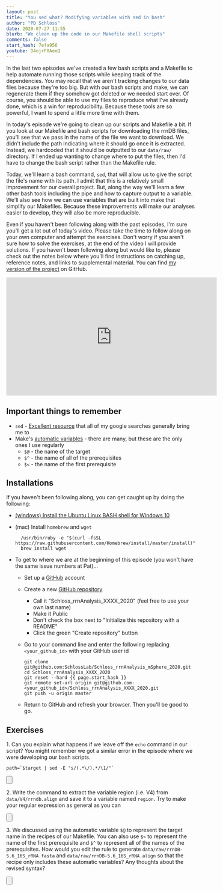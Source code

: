 ```yaml
---
layout: post
title: "You sed what? Modifying variables with sed in bash"
author: "PD Schloss"
date: 2020-07-27 11:55
blurb: "We clean up the code in our Makefile shell scripts"
comments: false
start_hash: 7efa956
youtube: D4ojrF8AeeQ
---
```


In the last two episodes we've created a few bash scripts and a Makefile to help automate running those scripts while keeping track of the dependencies. You may recall that we aren't tracking changes to our data files because they're too big. But with our bash scripts and make, we can regenerate them if they somehow got deleted or we needed start over. Of course, you should be able to use my files to reproduce what I've already done, which is a win for reproducibility. Because these tools are so powerful, I want to spend a little more time with them.

In today's episode we're going to clean up our scripts and Makefile a bit. If you look at our Makefile and bash scripts for downloading the rrnDB files, you'll see that we pass in the name of the file we want to download. We didn't include the path indicating where it should go once it is extracted. Instead, we hardcoded that it should be outputted to our `data/raw/` directory. If I ended up wanting to change where to put the files, then I'd have to change the bash script rather than the Makefile rule.

Today, we'll learn a bash command, `sed`, that will allow us to give the script the file's name with its path. I admit that this is a relatively small improvement for our overall project. But, along the way we'll learn a few other bash tools including the pipe and how to capture output to a variable. We'll also see how we can use variables that are built into make that simplify our Makefiles. Because these improvements will make our analyses easier to develop, they will also be more reproducible.

Even if you haven't been following along with the past episodes, I'm sure you'll get a lot out of today's video. Please take the time to follow along on your own computer and attempt the exercises. Don't worry if you aren't sure how to solve the exercises, at the end of the video I will provide solutions. If you haven't been following along but would like to, please check out the notes below where you'll find instructions on catching up, reference notes, and links to supplemental material. You can find [my version of the project](https://github.com/SchlossLab/Schloss_rrnAnalysis_mSphere_2020) on GitHub.

<iframe style="margin: 0 auto;display:block;" width="560" height="315" src="https://www.youtube.com/embed/{{ page.youtube }}" frameborder="0" allow="accelerometer; autoplay; encrypted-media; gyroscope; picture-in-picture" allowfullscreen></iframe>


## Important things to remember

* `sed` - [Excellent resource](https://www.grymoire.com/Unix/Sed.html) that all of my google searches generally bring me to
* Make's [automatic variables](https://www.gnu.org/software/make/manual/html_node/Automatic-Variables.html) - there are many, but these are the only ones I use regularly
  - `$@` - the  name of the target
  - `$^` - the name of all of the prerequisites
  - `$<` - the name of the first prerequisite


## Installations

If you haven't been following along, you can get caught up by doing the following:

* [(windows) Install the Ubuntu Linux BASH shell for Windows 10](https://itsfoss.com/install-bash-on-windows/)
* (mac) Install `homebrew` and `wget`
  ```
	/usr/bin/ruby -e "$(curl -fsSL https://raw.githubusercontent.com/Homebrew/install/master/install)"
	brew install wget
	```

* To get to where we are at the beginning of this episode (you won't have the same issue numbers at Pat)...
  - Set up a [GitHub](https://www.github.com) account
  - Create a new [GitHub repository](https://github.com/new)
    - Call it "Schloss_rrnAnalysis_XXXX_2020" (feel free to use your own last name)
    - Make it Public
    - Don't check the box next to "Initialize this repository with a README"
    - Click the green "Create repository" button
  - Go to your command line and enter the following replacing `<your_github_id>` with your GitHub user id

		git clone git@github.com:SchlossLab/Schloss_rrnAnalysis_mSphere_2020.git
		cd Schloss_rrnAnalysis_XXXX_2020
		git reset --hard {{ page.start_hash }}
		git remote set-url origin git@github.com:<your_github_id>/Schloss_rrnAnalysis_XXXX_2020.git
		git push -u origin master  

  - Return to GitHub and refresh your browser. Then you'll be good to go.


## Exercises

1\. Can you explain what happens if we leave off the `echo` command in our script? You might remember we got a similar error in the episode where we were developing our bash scripts.

```
path=`$target | sed -E "s/(.*\/).*/\1/"`
```

<input type="button" class="hideshow">
<div markdown="1" style="display:none;">
We get the following error message:
```
-bash: data/raw/rrnDB-5.6.tsv: Permission denied
```

This is the same error we got when trying to run a bash script as an executable before we used `chmod +x`. You might have thought this should have run our `sed` command on the contents of the file. To do that, we need a slightly different syntax

```
path=`sed -E "s/(.*\/).*/\1/" < $target`
```
</div>

2\. Write the command to extract the variable region (i.e. V4) from `data/V4/rrndb.align` and save it to a variable named `region`. Try to make your regular expression as general as you can

<input type="button" class="hideshow">
<div markdown="1" style="display:none;">
```
file=data/V4/rrndb.align
region=`echo $file | sed -E "s/.*\/(.*)\/.*/\1/"`
echo $region
```

or

```
file=data/V4/rrndb.align
region=`echo $file | sed -E "s_.*/(.*)/.*_\1_"`
echo $region
```
</div>

3\. We discussed using the automatic variable `$@` to represent the target name in the recipes of our Makefile. You can also use `$<` to represent the name of the first prerequisite and `$^` to represent all of the names of the prerequisites. How would you edit the rule to generate `data/raw/rrnDB-5.6_16S_rRNA.fasta` and `data/raw/rrnDB-5.6_16S_rRNA.align` so that the recipe only includes these automatic variables? Any thoughts about the revised syntax?

<input type="button" class="hideshow">
<div markdown="1" style="display:none;">
```
data/raw/rrnDB-5.6_16S_rRNA.fasta : code/get_rrndb_files.sh
	$^ $@

data/raw/rrnDB-5.6_16S_rRNA.align : code/align_sequences.sh\
			data/references/silva_seed/silva.seed_v138.align\
			data/raw/rrnDB-5.6_16S_rRNA.fasta									
	$^
```

Although the extra typing is reduced in these revised scripts, the recipe line might be a bit too cryptic. There is a tradeoff between simplicity and ease of reading. Regardless, this exercise highlights that it would be good to have a practice of putting the script prerequisite first followed by the data.
</div>
